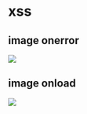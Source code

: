 # xss

## image onerror
<img src="#" onerror= "td=document;td.getElementById('image-error').addEventListener('click', function(e){alert('image onerror')});"/>

## image onload
<img src="https://web-assets.dcloud.net.cn/unidoc/zh/unicloudlogo.png" onload="td=document;td.getElementById('image-onload').addEventListener('click', function(e){alert('image onload')});">
